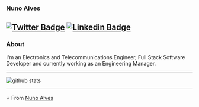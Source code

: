 ### Nuno Alves
[![Twitter Badge](https://img.shields.io/badge/-Nuno-Alves?style=flat-square&logo=twitter&logoColor=white&link=https://twitter.com/nunorralves)](https://twitter.com/Isha_1321)  [![Linkedin Badge](https://img.shields.io/badge/-Nuno-Alves-blue?style=flat-square&logo=Linkedin&logoColor=white&link=https://www.linkedin.com/in/nralves//)](https://www.linkedin.com/in/ishagupta20/) 
---------------------------------------------------------------------------------------------------------------------------------------------------------------------------------
### About

I'm an Electronics and Telecommunications Engineer, Full Stack Software Developer and currently working as an Engineering Manager.

---------------------------------------------------------------------------------------------------------------------------------------------------------------------------------

![github stats](https://github-readme-stats.vercel.app/api?username=nunorralves&show_icons=true)

---------------------------------------------------------------------------------------------------------------------------------------------------------------------------------


⭐️ From [Nuno Alves](https://github.com/nunorralves)

